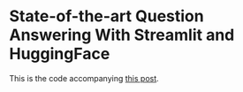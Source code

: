 # State-of-the-art Question Answering With Streamlit and HuggingFace

This is the code accompanying [this post](https://www.mihaileric.com/posts/state-of-the-art-question-answering-streamlit-huggingface/).

